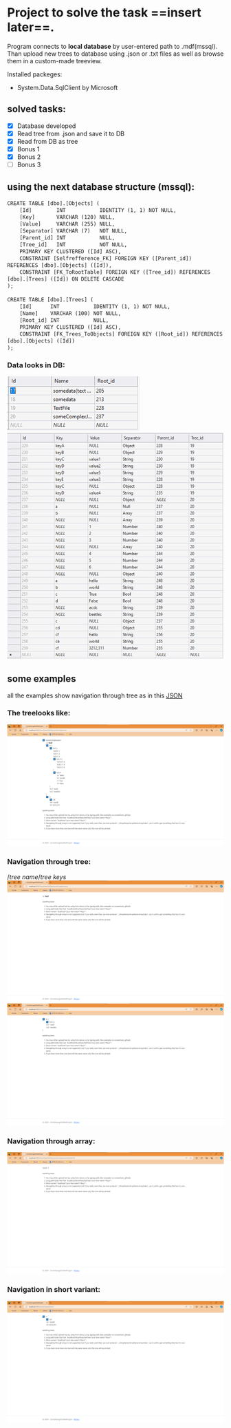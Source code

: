 # Project to solve the task ==insert later==.

Program connects to **local database** by user-entered path to .mdf(mssql). Than upload new trees to database using .json or .txt files as well as browse them in a custom-made treeview.

Installed packeges:
- System.Data.SqlClient by Microsoft

## solved tasks:
- [x] Database developed
- [x] Read tree from .json and save it to DB
- [x] Read from DB as tree
- [x] Bonus 1
- [x] Bonus 2
- [ ] Bonus 3

## using the next database structure (mssql):
```
CREATE TABLE [dbo].[Objects] (
    [Id]        INT           IDENTITY (1, 1) NOT NULL,
    [Key]       VARCHAR (120) NULL,
    [Value]     VARCHAR (255) NULL,
    [Separator] VARCHAR (7)   NOT NULL,
    [Parent_id] INT           NULL,
    [Tree_id]   INT           NOT NULL,
    PRIMARY KEY CLUSTERED ([Id] ASC),
    CONSTRAINT [Selfrefference_FK] FOREIGN KEY ([Parent_id]) REFERENCES [dbo].[Objects] ([Id]),
    CONSTRAINT [FK_ToRootTable] FOREIGN KEY ([Tree_id]) REFERENCES [dbo].[Trees] ([Id]) ON DELETE CASCADE
);

CREATE TABLE [dbo].[Trees] (
    [Id]      INT           IDENTITY (1, 1) NOT NULL,
    [Name]    VARCHAR (100) NOT NULL,
    [Root_id] INT           NULL,
    PRIMARY KEY CLUSTERED ([Id] ASC),
    CONSTRAINT [FK_Trees_ToObjects] FOREIGN KEY ([Root_id]) REFERENCES [dbo].[Objects] ([Id])
);
```

### Data looks in DB:
![img](/Images-for-github/tree-data-in-db.png)![img](/Images-for-github/data-looks-in-db.png) 

## some examples
all the examples show navigation through tree as in this [JSON](/Json-examples/someComplexJson.json)

### The treelooks like:
![img](/Images-for-github/loading-tree-by-name.png)

### Navigation through tree:
/*tree name*/*tree keys*
![1](/Images-for-github/navigating-to-tree-leaf.png)
![2](/Images-for-github/navigating-to-tree-subroote.png)

### Navigation through array:
![img](/Images-for-github/navigation-through-array.png)

### Navigation in short variant:
![img](/Images-for-github/example-of-short-variant-tree-navigation.png)
